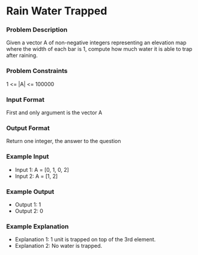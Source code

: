 # Rain Water Trapped
### Problem Description

Given a vector A of non-negative integers representing an elevation map where the width of each bar is 1, compute how much water it is able to trap after raining.



### Problem Constraints
1 <= |A| <= 100000



### Input Format
First and only argument is the vector A



### Output Format
Return one integer, the answer to the question



### Example Input
- Input 1: A = [0, 1, 0, 2]
- Input 2: A = [1, 2]


### Example Output
- Output 1: 1
- Output 2: 0


### Example Explanation
- Explanation 1: 1 unit is trapped on top of the 3rd element.
- Explanation 2: No water is trapped.


